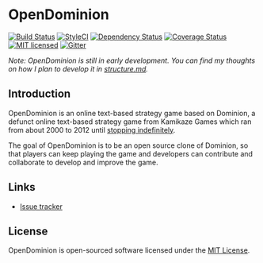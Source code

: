 # OpenDominion

[![Build Status](https://travis-ci.org/WaveHack/OpenDominion.svg?branch=master)](https://travis-ci.org/WaveHack/OpenDominion)
[![StyleCI](https://styleci.io/repos/29497480/shield?branch=master&style=flat)](https://styleci.io/repos/29497480)
[![Dependency Status](https://gemnasium.com/badges/github.com/WaveHack/OpenDominion.svg)](https://gemnasium.com/github.com/WaveHack/OpenDominion)
[![Coverage Status](https://coveralls.io/repos/github/WaveHack/OpenDominion/badge.svg?branch=master)](https://coveralls.io/github/WaveHack/OpenDominion?branch=master)
[![MIT licensed](https://img.shields.io/github/license/wavehack/opendominion.svg?maxAge=3600)](https://opensource.org/licenses/MIT)
[![Gitter](https://img.shields.io/gitter/room/opendominion/lobby.svg?maxAge=3600)](https://gitter.im/opendominion/Lobby)

*Note: OpenDominion is still in early development. You can find my thoughts on how I plan to develop it in [structure.md](structure.md).*

## Introduction

OpenDominion is an online text-based strategy game based on Dominion, a defunct online text-based strategy game from Kamikaze Games which ran from about 2000 to 2012 until [stopping indefinitely](http://omgn.com/blog/cjrector/2012/06/21/dominion-r-i-p).

The goal of OpenDominion is to be an open source clone of Dominion, so that players can keep playing the game and developers can contribute and collaborate to develop and improve the game.

## Links

* [Issue tracker](https://github.com/WaveHack/OpenDominion/issues)

## License

OpenDominion is open-sourced software licensed under the [MIT License](https://opensource.org/licenses/MIT).
